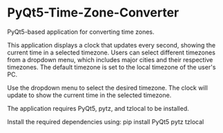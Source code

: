 # PyQt5-Time-Zone-Converter
PyQt5-based application for converting time zones.

This application displays a clock that updates every second, showing the current time in a selected timezone. Users can select different timezones from a dropdown menu, which includes major cities and their respective timezones. The default timezone is set to the local timezone of the user's PC.

Use the dropdown menu to select the desired timezone. The clock will update to show the current time in the selected timezone.

The application requires PyQt5, pytz, and tzlocal to be installed.

Install the required dependencies using:
pip install PyQt5 pytz tzlocal

